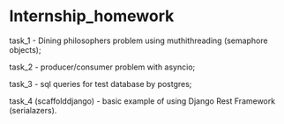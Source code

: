 # Internship_homework

task_1 - Dining philosophers problem using muthithreading (semaphore objects);

task_2 - producer/consumer problem with asyncio;

task_3 - sql queries for test database by postgres;

task_4 (scaffolddjango) - basic example of using Django Rest Framework (serialazers).
